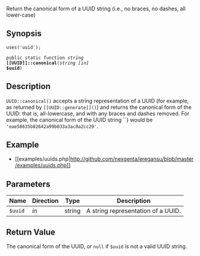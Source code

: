 Return the canonical form of a UUID string (i.e., no braces, no dashes, all lower-case)

## Synopsis

<code>uses('uuid');</code>

<code>public static function <i>string</i> <b>[[UUID]]::canonical</b>(<i>string</i> <i>[in]</i> <b>$uuid</b>)</code>

## Description

`UUID::canonical()` accepts a string representation of a UUID (for example, as returned by `[[UUID::generate]]()`) and returns the canonical form of the UUID: that is, all-lowercase, and with any braces and dashes removed. For example, the canonical form of the UUID string ``} would be `'eae58635b82642a99b033a3ac8a2cc29'`.

## Example

* [[examples/uuids.php|http://github.com/nexgenta/eregansu/blob/master/examples/uuids.php]]

## Parameters

<table>
  <thead>
    <tr>
      <th>Name</th>
      <th>Direction</th>
      <th>Type</th>
      <th>Description</th>
    </tr>
  </thead>
  <tbody>
    <tr>
      <td><code>$uuid</code>
      <td><i>in</i></td>
      <td>string</td>
      <td>
A string representation of a UUID.
      </td>
    </tr>
  </tbody>
</table>

## Return Value

The canonical form of the UUID, or `null` if `$uuid` is not a valid UUID string.

